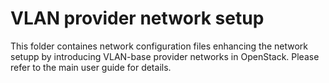 # VLAN provider network setup

This folder containes network configuration files enhancing the network setupp by introducing VLAN-base provider networks in OpenStack. Please refer to the main user guide for details.
